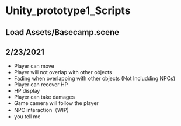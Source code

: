 # Unity_prototype1_Scripts

## Load Assets/Basecamp.scene

## 2/23/2021
- Player can move
- Player will not overlap with other objects
- Fading when overlapping with other objects (Not Includding NPCs)
- Player can recover HP
- HP display
- Player can take damages
- Game camera will follow the player
- NPC interaction（WIP)
- you tell me

